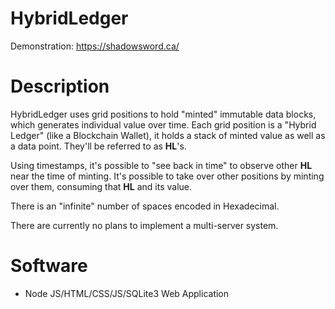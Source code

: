 # HybridLedger

Demonstration: https://shadowsword.ca/

# Description
HybridLedger uses grid positions to hold "minted" immutable data blocks, 
which generates individual value over time. 
Each grid position is a "Hybrid Ledger" (like a Blockchain Wallet), 
it holds a stack of minted value as well as a data point. They'll be 
referred to as **HL**'s.

Using timestamps, it's possible to "see back in time" to observe other 
**HL** near the time of minting. It's possible to take over other positions 
by minting over them, consuming that **HL** and its value.

There is an "infinite" number of spaces encoded in Hexadecimal.

There are currently no plans to implement a multi-server system.

# Software
- Node JS/HTML/CSS/JS/SQLite3 Web Application
